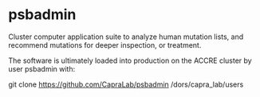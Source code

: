# psbadmin
Cluster computer application suite to analyze human mutation lists, and recommend mutations for deeper inspection, or treatment.

The software is ultimately loaded into production on the ACCRE cluster by user psbadmin with:

git clone https://github.com/CapraLab/psbadmin /dors/capra_lab/users
